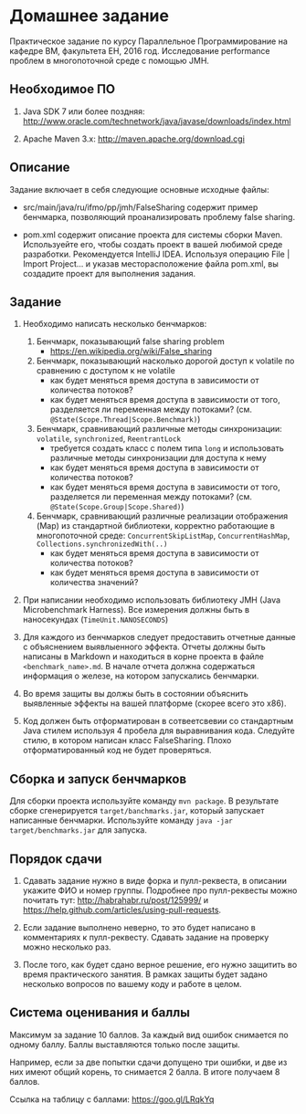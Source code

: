 Домашнее задание
================
Практическое задание по курсу Параллельное Программирование на кафедре ВМ, факультета ЕН, 2016 год.
Исследование performance проблем в многопоточной среде с помощью JMH.

Необходимое ПО
--------------
1. Java SDK 7 или более поздняя:
   http://www.oracle.com/technetwork/java/javase/downloads/index.html

2. Apache Maven 3.x:
   http://maven.apache.org/download.cgi

Описание
--------
Задание включает в себя следующие основные исходные файлы:

* src/main/java/ru/ifmo/pp/jmh/FalseSharing содержит пример бенчмарка, позволяющий проанализировать проблему
  false sharing.

* pom.xml содержит описание проекта для системы сборки Maven. Используейте его, чтобы создать проект в вашей
  любимой среде разработки. Рекомендуется IntelliJ IDEA. Используя операцию File | Import Project... и указав
  месторасположение файла pom.xml, вы создадите проект для выполнения задания.

Задание
-------
1. Необходимо написать несколько бенчмарков:
    1. Бенчмарк, показывающий false sharing problem 
        * https://en.wikipedia.org/wiki/False_sharing
    2. Бенчмарк, показывающий насколько дорогой доступ к volatile по сравнению с доступом к не volatile
        * как будет меняться время доступа в зависимости от количества потоков?
        * как будет меняться время доступа в зависимости от того, разделяется ли переменная между потоками? 
          (см. `@State(Scope.Thread|Scope.Benchmark)`)
    3. Бенчмарк, сравнивающий различные методы синхронизации: `volatile`, `synchronized`, `ReentrantLock`
        * требуется создать класс с полем типа `long` и использовать различные методы синхронизации для доступа к нему
        * как будет меняться время доступа в зависимости от количества потоков?
        * как будет меняться время доступа в зависимости от того, разделяется ли переменная между потоками? 
          (см. `@State(Scope.Group|Scope.Shared)`)
    4. Бенчмарк, сравнивающий различные реализации отображения (Map) из стандартной библиотеки, 
       корректно работающие в многопоточной среде: 
       `ConcurrentSkipListMap`, `ConcurrentHashMap`, `Collections.synchronizedWith(..)`
       * как будет меняться время доступа в зависимости от количества потоков?
       * как будет меняться время доступа в зависимости от количества значений?

2. При написании необходимо использовать библиотеку JMH (Java Microbenchmark Harness). 
   Все измерения должны быть в наносекундах (`TimeUnit.NANOSECONDS`)

3. Для каждого из бенчмарков следует предоставить отчетные данные с объяснением выявлыенного эффекта.
   Отчеты должны быть написаны в Markdown и находиться в корне проекта в файле `<benchmark_name>.md`.
   В начале отчета должна содержаться информация о железе, на котором запускались бенчмарки.
   
4. Во время защиты вы должы быть в состоянии объяснить выявленные эффекты на вашей платформе (скорее всего это x86).

5. Код должен быть отформатирован в сотвеетсвевии со стандартным Java стилем используя 4 пробела для выравнивания
   кода. Следуйте стилю, в котором написан класс FalseSharing. Плохо отформатированный код не будет проверяться.

Сборка и запуск бенчмарков
------------------------
Для сборки проекта используйте команду `mvn package`. В результате сборке сгенерируется `target/banchmarks.jar`, 
который запускает написанные бенчмарки. Используйте команду `java -jar target/benchmarks.jar` для запуска.

Порядок сдачи
-------------
1. Сдавать задание нужно в виде форка и пулл-реквеста,
   в описании укажите ФИО и номер группы.
   Подробнее про пулл-реквесты можно почитать тут:
   http://habrahabr.ru/post/125999/ и https://help.github.com/articles/using-pull-requests.

2. Если задание выполнено неверно, то это будет написано в комментариях к пулл-реквесту.
   Сдавать задание на проверку можно несколько раз.

3. После того, как будет сдано верное решение, его нужно защитить во время практического занятия.
   В рамках защиты будет задано несколько вопросов по вашему коду и работе в целом.

Система оценивания и баллы
--------------------------
Максимум за задание 10 баллов.
За каждый вид ошибок снимается по одному баллу. Баллы выставляются только после защиты.

Например, если за две попытки сдачи допущено три ошибки, и две из них имеют общий корень, то снимается 2 балла. В итоге получаем 8 баллов.

Ссылка на таблицу с баллами: https://goo.gl/LRqkYq
